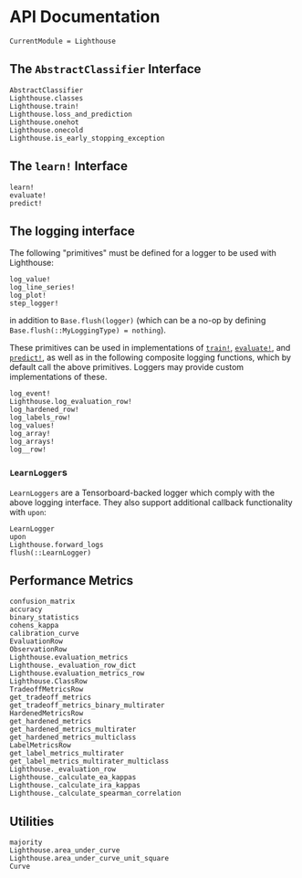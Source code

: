# API Documentation

```@meta
CurrentModule = Lighthouse
```

## The `AbstractClassifier` Interface

```@docs
AbstractClassifier
Lighthouse.classes
Lighthouse.train!
Lighthouse.loss_and_prediction
Lighthouse.onehot
Lighthouse.onecold
Lighthouse.is_early_stopping_exception
```

## The `learn!` Interface

```@docs
learn!
evaluate!
predict!
```

## The logging interface

The following "primitives" must be defined for a logger to be used with Lighthouse:

```@docs
log_value!
log_line_series!
log_plot!
step_logger!
```

in addition to `Base.flush(logger)` (which can be a no-op by defining `Base.flush(::MyLoggingType) = nothing`).

These primitives can be used in implementations of [`train!`](@ref), [`evaluate!`](@ref), and [`predict!`](@ref), as well as in the following composite logging functions, which by default call the above primitives. Loggers may provide custom implementations of these.

```@docs
log_event!
Lighthouse.log_evaluation_row!
log_hardened_row!
log_labels_row!
log_values!
log_array!
log_arrays!
log__row!
```

### `LearnLogger`s

`LearnLoggers` are a Tensorboard-backed logger which comply with the above logging interface. They also support additional callback functionality with `upon`:

```@docs
LearnLogger
upon
Lighthouse.forward_logs
flush(::LearnLogger)
```

## Performance Metrics

```@docs
confusion_matrix
accuracy
binary_statistics
cohens_kappa
calibration_curve
EvaluationRow
ObservationRow
Lighthouse.evaluation_metrics
Lighthouse._evaluation_row_dict
Lighthouse.evaluation_metrics_row
Lighthouse.ClassRow
TradeoffMetricsRow
get_tradeoff_metrics
get_tradeoff_metrics_binary_multirater
HardenedMetricsRow
get_hardened_metrics
get_hardened_metrics_multirater
get_hardened_metrics_multiclass
LabelMetricsRow
get_label_metrics_multirater
get_label_metrics_multirater_multiclass
Lighthouse._evaluation_row
Lighthouse._calculate_ea_kappas
Lighthouse._calculate_ira_kappas
Lighthouse._calculate_spearman_correlation
```

## Utilities

```@docs
majority
Lighthouse.area_under_curve
Lighthouse.area_under_curve_unit_square
Curve
```
